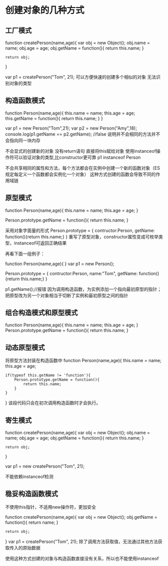 # 创建对象的几种方式

## 工厂模式
 function createPerson(name,age){
    var obj = new Object();
    obj.name = name;
    obj.age = age;
    obj.getName = function(){
        return this.name;
    }

    return obj;
 }

var p1 =  createPerson("Tom", 21);
可以方便快速的创建多个相似的对象
无法识别对象的类型

## 构造函数模式
function Person(name,age){
    this.name = name;
    this.age = age;
    this.getName = function(){
        return this.name;
    }
}

var p1 = new Person("Tom",21);
var p2 = new Person("Amy",18);
console.log(p1.getName == p2.getName);  //false
说明并不会相同的方法并不会指向同一块内存

不会显式的创建新的对象
没有return语句
直接将this赋给对象
使用instanceof操作符可以验证对象的类型,比constructor更可靠
 p1 instanceof Person

不会共享相同的属性和方法，每个方法都会在实例中创建一个新的函数对象（ES规定每定义一个函数都会实例化一个对象）
这种方式创建的函数会导致不同的作用域链

## 原型模式
function Person(name,age){
    this.name = name;
     this.age = age;
}

Person.prototype.getName = function(){
    return this.name;
}

采用对象字面量的形式
Person.prototype = {
    contructor:Person,
    getName: function(){return this.name;}
}
重写了原型对象，constructor属性变成可枚举类型，instanceof可返回正确结果


再看下面一组例子：

function Person(name,age){
}
var p1 = new Person();

Person.prototype = {
    contructor:Person,
    name:"Tom",
    getName: function(){return this.name;}
}

p1.getName();//报错
因为调用构造函数，为实例添加一个指向最初原型的指针；把原型改为另一个对象相当于切断了实例和最初原型之间的指针

## 组合构造模式和原型模式

function Person(name,age){
    this.name = name;
    this.age = age;
}
Person.prototype.getName = function(){
    return this.name;
}

## 动态原型模式
将原型方法封装在构造函数中
function Person(name,age){
    this.name = name;
    this.age = age;

    if(typeof this.getName != 'function'){
        Person.prototype.getName = function(){
            return this.name;
        }
    }
}
该段代码只会在初次调用构造函数时才会执行。

## 寄生模式
 function createPerson(name,age){
    var obj = new Object();
    obj.name = name;
    obj.age = age;
    obj.getName = function(){
        return this.name;
    }

    return obj;
 }

var p1 =  new createPerson("Tom", 21);

不能依赖instanceof检测

## 稳妥构造函数模式
不使用this指针，不适用new操作符，更加安全

function createPerson(name,age){
    var obj = new Object();
    obj.getName = function(){
        return name;
    }

    return obj;
 }
var p1 =  createPerson("Tom", 21);
除了调用方法获取值，无法通过其他方法获取传入的原始数据

使用这种方式创建的对象与构造函数直接没有关系，所以也不能使用instanceof



